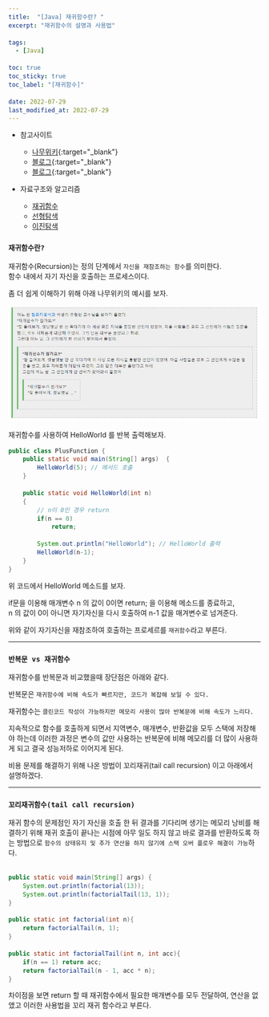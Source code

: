 ```yaml
---
title:  "[Java] 재귀함수란? "
excerpt: "재귀함수의 설명과 사용법"

tags:
  - [Java]

toc: true
toc_sticky: true
toc_label: "[재귀함수]"
 
date: 2022-07-29
last_modified_at: 2022-07-29
---
```


- 참고사이트
  - [나무위키](https://namu.wiki/w/%EC%9E%AC%EA%B7%80%ED%95%A8%EC%88%98){:target="_blank"}
  - [블로그](https://crazykim2.tistory.com/591){:target="_blank"}
  - [블로그](http://melonicedlatte.com/2021/05/10/001900.html){:target="_blank"}



- 자료구조와 알고리즘
  - [재귀함수](https://ymkmoon.github.io/Java-30-Recursion-Function/)
  - [선형탐색](https://ymkmoon.github.io/Java-44-Algorithm-Linear-Search/)
  - [이진탐색](https://ymkmoon.github.io/Java-45-Algorithm-Binary-Search/)



### ``재귀함수란? ``

재귀함수(Recursion)는 정의 단계에서 `자신을 재참조하는 함수`를 의미한다. <br>
함수 내에서 자기 자신을 호출하는 프로세스이다.<br>

좀 더 쉽게 이해하기 위해 아래 나무위키의 예시를 보자.

![AWS](/assets/image/java/Java_Recursion_01.PNG)


재귀함수를 사용하여 HelloWorld 를 반복 출력해보자.

```java
public class PlusFunction {
	public static void main(String[] args)  {
		HelloWorld(5); // 메서드 호출
	}
	
	public static void HelloWorld(int n)
	{
		// n이 0인 경우 return
		if(n == 0)
			return;
		
		System.out.println("HelloWorld"); // HelloWorld 출력
		HelloWorld(n-1);
	}
}
```


위 코드에서 HelloWorld 메소드를 보자. <br>

if문을 이용해 매개변수 n 의 값이 0이면 return; 을 이용해 메소드를 종료하고, <br>
n 의 값이 0이 아니면 자기자신을 다시 호출하여 n-1 값을 매겨변수로 넘겨준다.<br>

위와 같이 자기자신을 재참조하여 호출하는 프로세르를 `재귀함수`라고 부른다.

<hr/>

### ``반복문 vs 재귀함수``

재귀함수를 반복문과 비교했을때 장단점은 아래와 같다. <br>

반복문은 `재귀함수에 비해 속도가 빠르지만, 코드가 복잡해 보일 수 있다.` <br>

재귀함수는 `클린코드 작성이 가능하지만 메모리 사용이 많아 반복문에 비해 속도가 느리다.` <br>

지속적으로 함수를 호출하게 되면서 지역변수, 매개변수, 반환값을 모두 스택에 저장해야 하는데 이러한 과정은 변수의 값만 사용하는 반복문에 비해 메모리를 더 많이 사용하게 되고 결국 성능저하로 이어지게 된다. <br>

비용 문제를 해결하기 위해 나온 방법이 꼬리재귀(tail call recursion) 이고 아래에서 설명하겠다. 

<hr/>

### ``꼬리재귀함수(tail call recursion)``

재귀 함수의 문제점인 자기 자신을 호출 한 뒤 결과를 기다리며 생기는 메모리 낭비를 해결하기 위해 재귀 호출이 끝나는 시점에 아무 일도 하지 않고 바로 결과를 반환하도록 하는 방법으로 `함수의 상태유지 및 추가 연산을 하지 않기에 스택 오버 플로우 해결이 가능`하다. <br>


```java

public static void main(String[] args) {
	System.out.println(factorial(13));
	System.out.println(factorialTail(13, 1));
}

public static int factorial(int n){
    return factorialTail(n, 1);
}

public static int factorialTail(int n, int acc){
	if(n == 1) return acc;
    return factorialTail(n - 1, acc * n);
}
```

차이점을 보면 return 할 때 재귀함수에서 필요한 매개변수를 모두 전달하여, 연산을 없앴고 이러한 사용법을 꼬리 재귀 함수라고 부른다.